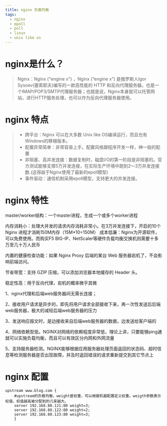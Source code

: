 ```yaml
---
title: nginx 负载均衡
tags:
  - nginx
  - epoll
  - poll
  - linux
  - unix like os
---
```


# nginx是什么？

> Nginx：Nginx ("engine x") ，Nginx (“engine x”) 是俄罗斯人Igor Sysoev(塞索耶夫)编写的一款高性能的 HTTP 和反向代理服务器。也是一个IMAP/POP3/SMTP代理服务器；也就是说，Nginx本身就可以托管网站，进行HTTP服务处理，也可以作为反向代理服务器使用。

<!--more-->

# nginx 特点

> - 跨平台：Nginx 可以在大多数 Unix like OS编译运行，而且也有Windows的移植版本。
> - 配置异常简单：非常容易上手。配置风格跟程序开发一样，神一般的配置
> - 非阻塞、高并发连接：数据复制时，磁盘I/O的第一阶段是非阻塞的。官方测试能够支撑5万并发连接，在实际生产环境中跑到2～3万并发连接数.(这得益于Nginx使用了最新的epoll模型)
> - 事件驱动：通信机制采用epoll模型，支持更大的并发连接。

# nginx 特性

master/worker结构：一个master进程，生成一个或多个worker进程

内存消耗小：处理大并发的请求内存消耗非常小。在3万并发连接下，开启的10个Nginx 进程才消耗150M内存（15M*10=150M） 成本低廉：Nginx为开源软件，可以免费使用。而购买F5 BIG-IP、NetScaler等硬件负载均衡交换机则需要十多万至几十万人民币

内置的健康检查功能：如果 Nginx Proxy 后端的某台 Web 服务器宕机了，不会影响前端访问。

节省带宽：支持 GZIP 压缩，可以添加浏览器本地缓存的 Header 头。

稳定性高：用于反向代理，宕机的概率微乎其微



1、nginx代理和后端web服务器间无需长连接；

2、接收用户请求是异步的，即先将用户请求全部接收下来，再一次性发送后后端web服务器，极大的减轻后端web服务器的压力

3、发送响应报文时，是边接收来自后端web服务器的数据，边发送给客户端的

4、网络依赖型低。NGINX对网络的依赖程度非常低，理论上讲，只要能够ping通就可以实施负载均衡，而且可以有效区分内网和外网流量

5、支持服务器检测。NGINX能够根据应用服务器处理页面返回的状态码、超时信息等检测服务器是否出现故障，并及时返回错误的请求重新提交到其它节点上



# nginx 配置



```nginx
upstream www.blog.com {        
    #upstream的负载均衡，weight是权重，可以根据机器配置定义权重。weigth参数表示权值，权值越高被分配到的几率越大。        
    server 192.168.80.121:80 weight=3;        
    server 192.168.80.122:80 weight=2;        
    server 192.168.80.123:80 weight=3;        
    }  
    
```

